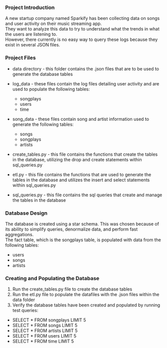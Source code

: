 ### Project Introduction
A new startup company named Sparkify has been collecting data on songs and user activity on their music streaming app.  
They want to analyze this data to try to understand what the trends in what the users are listening to.    
However, there currently is no easy way to query these logs because they exist in several JSON files.  

### Project Files

- data directory - this folder contains the .json files that are to be used to generate the database tables
- log_data - these files contain the log files detailing user activity and are used to populate the following tables:
    - songplays  
    - users  
    - time  

- song_data - these files contain song and artist information used to generate the following tables:
    - songs
    - songplays
    - artists

- create_tables.py - this file contains the functions that create the tables in the database, utilizing the drop and create statements within sql_queries.py
- etl.py - this file contains the functions that are used to generate the tables in the database and utilizes the insert and select statements within sql_queries.py
- sql_queries.py - this file contains the sql queries that create and manage the tables in the database


### Database Design
The database is created using a star schema. This was chosen because of its ability to simplify queries, denormalize data, and perform fast aggregations.  
The fact table, which is the songplays table, is populated with data from the following tables:  
- users
- songs
- artists


### Creating and Populating the Database

1. Run the create_tables.py file to create the database tables
2.  Run the etl.py file to populate the datafiles with the .json files within the data folder
3. Verify the database tables have been created and populated by running test queries:
- SELECT * FROM songplays LIMIT 5  
- SELECT * FROM songs LIMIT 5  
- SELECT * FROM artists LIMIT 5  
- SELECT * FROM users LIMIT 5  
- SELECT * FROM time LIMIT 5 